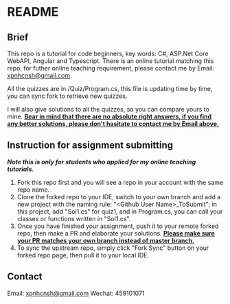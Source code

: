 # README

## Brief

This repo is a tutorial for code beginners, key words: C#, ASP.Net Core WebAPI, Angular and Typescript. There is an online tutorial matching this repo, for futher online teaching requirement, please contact me by Email: <xpnhcnsh@gmail.com>.

All the quizzes are in /Quiz/Program.cs, this file is updating time by time, you can sync fork to retrieve new quizzes.

I will also give solutions to all the quizzes, so you can compare yours to mine.  <ins>**Bear in mind that there are no absolute right answers, if you find any better solutions, please don't hasitate to contact me by Email above.**</ins>

## Instruction for assignment submitting

***Note this is only for students who applied for my online teaching tutorials.***

1. Fork this repo first and you will see a repo in your account with the same repo name.
2. Clone the forked repo to your IDE, switch to your own branch and add a new project with the naming rule: "\<Github User Name\>_ToSubmit"; in this project, add "Sol1.cs" for quiz1, and in Program.cs, you can call your classes or functions written in "Sol1.cs".
3. Once you have finished your assignment, push it to your remote forked repo, then make a PR and elaborate your solutions. <ins>**Please make sure your PR matches your own branch instead of master branch.**</ins>
4. To sync the upstream repo, simply click "Fork Sync" button on your forked repo page, then pull it to your local IDE.

## Contact

Email: xpnhcnsh@gmail.com
Wechat: 459101071
